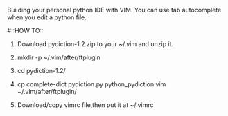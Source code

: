 Building your personal python IDE with VIM.
You can use tab autocomplete when you edit a python file.

#::HOW TO::

1. Download pydiction-1.2.zip to your ~/.vim and unzip it.

2. mkdir -p ~/.vim/after/ftplugin

3. cd pydiction-1.2/

4. cp complete-dict pydiction.py python_pydiction.vim ~/.vim/after/ftplugin/

5. Download/copy vimrc file,then put it at ~/.vimrc
